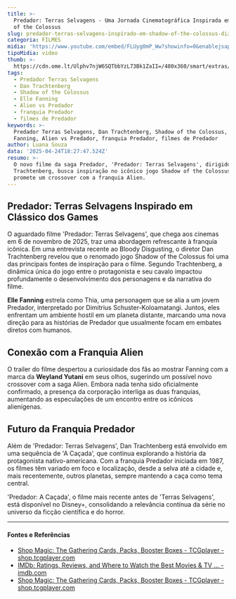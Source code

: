 ```yaml
---
title: >-
  Predador: Terras Selvagens - Uma Jornada Cinematográfica Inspirada em Shadow
  of the Colossus
slug: predador-terras-selvagens-inspirado-em-shadow-of-the-colossus-diz-diretor
categoria: FILMES
midia: 'https://www.youtube.com/embed/FLUyg0mP_Ww?showinfo=0&enablejsapi=1'
tipoMidia: video
thumb: >-
  https://cdn.ome.lt/Ulphv7njW6SQTbbYzL73Bk1ZaII=/480x360/smart/extras/conteudos/predator-badlands-trailer.webp
tags:
  - Predador Terras Selvagens
  - Dan Trachtenberg
  - Shadow of the Colossus
  - Elle Fanning
  - Alien vs Predador
  - franquia Predador
  - filmes de Predador
keywords: >-
  Predador Terras Selvagens, Dan Trachtenberg, Shadow of the Colossus, Elle
  Fanning, Alien vs Predador, franquia Predador, filmes de Predador
author: Luana Souza
data: '2025-04-24T18:27:47.524Z'
resumo: >-
  O novo filme da saga Predador, 'Predador: Terras Selvagens', dirigido por Dan
  Trachtenberg, busca inspiração no icônico jogo Shadow of the Colossus e
  promete um crossover com a franquia Alien.
---
```


## Predador: Terras Selvagens Inspirado em Clássico dos Games

O aguardado filme 'Predador: Terras Selvagens', que chega aos cinemas em 6 de novembro de 2025, traz uma abordagem refrescante à franquia icônica. Em uma entrevista recente ao Bloody Disgusting, o diretor Dan Trachtenberg revelou que o renomado jogo Shadow of the Colossus foi uma das principais fontes de inspiração para o filme. Segundo Trachtenberg, a dinâmica única do jogo entre o protagonista e seu cavalo impactou profundamente o desenvolvimento dos personagens e da narrativa do filme.

**Elle Fanning** estrela como Thia, uma personagem que se alia a um jovem Predador, interpretado por Dimitrius Schuster-Koloamatangi. Juntos, eles enfrentam um ambiente hostil em um planeta distante, marcando uma nova direção para as histórias de Predador que usualmente focam em embates diretos com humanos.

## Conexão com a Franquia Alien

O trailer do filme despertou a curiosidade dos fãs ao mostrar Fanning com a marca da **Weyland Yutani** em seus olhos, sugerindo um possível novo crossover com a saga Alien. Embora nada tenha sido oficialmente confirmado, a presença da corporação interliga as duas franquias, aumentando as especulações de um encontro entre os icônicos alienígenas.

## Futuro da Franquia Predador

Além de 'Predador: Terras Selvagens', Dan Trachtenberg está envolvido em uma sequência de 'A Caçada', que continua explorando a história da protagonista nativo-americana. Com a franquia Predador iniciada em 1987, os filmes têm variado em foco e localização, desde a selva até a cidade e, mais recentemente, outros planetas, sempre mantendo a caça como tema central.

'Predador: A Caçada', o filme mais recente antes de 'Terras Selvagens', está disponível no Disney+, consolidando a relevância contínua da série no universo da ficção científica e do horror.

---

#### Fontes e Referências

- [Shop Magic: The Gathering Cards, Packs, Booster Boxes - TCGplayer - shop.tcgplayer.com](https://shop.tcgplayer.com/magic/product/show?ProductName=Springbloom+Druid)
- [IMDb: Ratings, Reviews, and Where to Watch the Best Movies & TV ... - imdb.com](https://www.imdb.com/)
- [Shop Magic: The Gathering Cards, Packs, Booster Boxes - TCGplayer - shop.tcgplayer.com](https://shop.tcgplayer.com/magic/product/show?advancedSearch=true&ProductName=Wild+Ride&partner=ECHOMAGE&utm_campaign=affiliate&utm_medium=echomtg-com&utm_source=ECHOMAGE)
